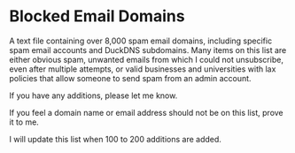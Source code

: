 # Blocked Email Domains
A text file containing over 8,000 spam email domains, including specific spam email accounts and DuckDNS subdomains.  Many items on this list are either obvious spam, unwanted emails from which I could not unsubscribe, even after multiple attempts, or valid businesses and universities with lax policies that allow someone to send spam from an admin account.

If you have any additions, please let me know.

If you feel a domain name or email address should not be on this list, prove it to me.

I will update this list when 100 to 200 additions are added.
